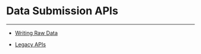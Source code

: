 # Data Submission APIs

---

 * [Writing Raw Data](api/write-raw.md)

 * [Legacy APIs](legacy-data-submission-apis.md)


